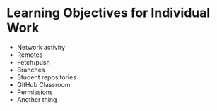 # Learning Objectives for Individual Work

* Network activity
* Remotes
* Fetch/push
* Branches
* Student repositories
* GitHub Classroom
* Permissions
* Another thing